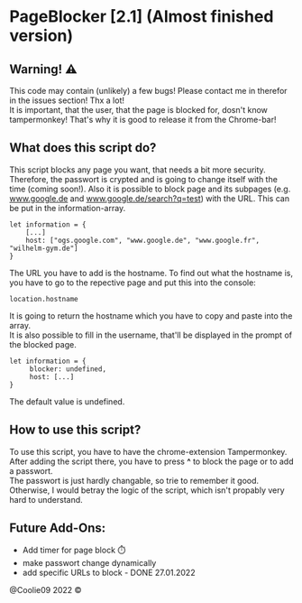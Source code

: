 # PageBlocker [2.1] (Almost finished version)

## Warning! ⚠️
This code may contain (unlikely) a few bugs! Please contact me in therefor in the issues section! Thx a lot! <br>
It is important, that the user, that the page is blocked for, dosn't know tampermonkey! That's why it is good to release it from the Chrome-bar! <br>

## What does this script do?
This script blocks any page you want, that needs a bit more security. Therefore, the passwort is crypted and is going to change itself with the time (coming soon!). Also it is possible to block page and its subpages (e.g. www.google.de and www.google.de/search?q=test) with the URL. This can be put in the information-array.
``` 
let information = { 
    [...]
    host: ["ogs.google.com", "www.google.de", "www.google.fr", "wilhelm-gym.de"]
}
```
The URL you have to add is the hostname. To find out what the hostname is, you have to go to the repective page and put this into the console: <br>
``` 
location.hostname 
```
It is going to return the hostname which you have to copy and paste into the array.<br>
It is also possible to fill in the username, that'll be displayed in the prompt of the blocked page. 

``` 
let information = { 
     blocker: undefined,
     host: [...]
}
```
The default value is undefined.

## How to use this script?
To use this script, you have to have the chrome-extension Tampermonkey. After adding the script there, you have to press <b>^</b> to block the page or to add a passwort. <br>
The passwort is just hardly changable, so trie to remember it good. Otherwise, I would betray the logic of the script, which isn't propably very hard to understand. <br>
    
## Future Add-Ons:
- Add timer for page block ⏱️ <br> 
- make passwort change dynamically 
- add specific URLs to block - DONE 27.01.2022

@Coolie09 2022 ©
